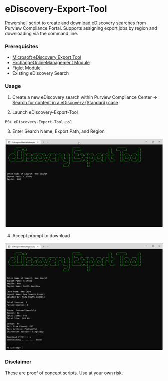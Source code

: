 # eDiscovery-Export-Tool

Powershell script to create and download eDiscovery searches from Purview Compliance Portal. Supports assigning export jobs by region and downloading via the command line.

### Prerequisites

- [Microsoft eDiscovery Export Tool](https://complianceclientsdf.blob.core.windows.net/v16/Microsoft.Office.Client.Discovery.UnifiedExportTool.application)
- [ExchangeOnlineManagement Module](https://www.powershellgallery.com/packages/ExchangeOnlineManagement/)
- [Figlet Module](https://www.powershellgallery.com/packages/Figlet/)
- Existing eDiscovery Search

### Usage

1. Create a new eDiscovery search within Purview Compliance Center 
	&rarr; [Search for content in a eDiscovery (Standard) case](https://learn.microsoft.com/en-us/microsoft-365/compliance/ediscovery-search-for-content?source=recommendations&view=o365-worldwide)
	<p>

2. Launch eDiscovery-Export-Tool

```
PS> eDiscovery-Export-Tool.ps1
```

3. Enter Search Name, Export Path, and Region

<img src="imgs/image-1.jpg" style="border: 1px solid white">

4. Accept prompt to download

<img src="imgs/image-2.jpg" style="border: 1px solid white">

### Disclaimer

These are proof of concept scripts. Use at your own risk.
